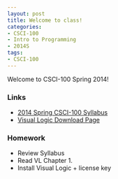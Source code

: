 ```yaml
---
layout: post
title: Welcome to class!
categories:
- CSCI-100
- Intro to Programming
- 2014S
tags:
- CSCI-100
---
```

Welcome to CSCI-100 Spring 2014!

<!--more-->

### Links

* [2014 Spring CSCI-100 Syllabus](2014_Spring_CSCI_100_Syllabus.pdf)
* [Visual Logic Download Page](http://www.visuallogic.org/download/ "Visual Logic DL")

### Homework

* Review Syllabus
* Read VL Chapter 1.
* Install Visual Logic + license key
